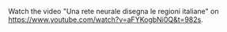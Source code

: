 Watch the video "Una rete neurale disegna le regioni italiane" on https://www.youtube.com/watch?v=aFYKogbNi0Q&t=982s.
